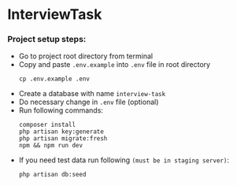 # InterviewTask

### Project setup steps:

- Go to project root directory from terminal
- Copy and paste `.env.example` into `.env` file in root directory
  ```shell
  cp .env.example .env
  ```
- Create a database with name `interview-task`
- Do necessary change in `.env` file (optional)
- Run following commands:
  ```shell
  composer install
  php artisan key:generate
  php artisan migrate:fresh
  npm && npm run dev
  ```
- If you need test data run following `(must be in staging server)`:
  ```shell
  php artisan db:seed
  ```
